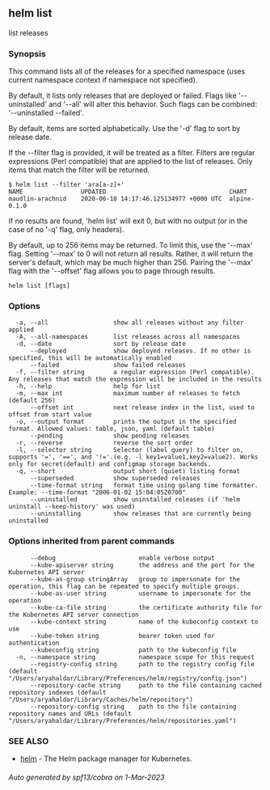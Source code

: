 ## helm list

list releases

### Synopsis


This command lists all of the releases for a specified namespace (uses current namespace context if namespace not specified).

By default, it lists only releases that are deployed or failed. Flags like
'--uninstalled' and '--all' will alter this behavior. Such flags can be combined:
'--uninstalled --failed'.

By default, items are sorted alphabetically. Use the '-d' flag to sort by
release date.

If the --filter flag is provided, it will be treated as a filter. Filters are
regular expressions (Perl compatible) that are applied to the list of releases.
Only items that match the filter will be returned.

    $ helm list --filter 'ara[a-z]+'
    NAME                UPDATED                                  CHART
    maudlin-arachnid    2020-06-18 14:17:46.125134977 +0000 UTC  alpine-0.1.0

If no results are found, 'helm list' will exit 0, but with no output (or in
the case of no '-q' flag, only headers).

By default, up to 256 items may be returned. To limit this, use the '--max' flag.
Setting '--max' to 0 will not return all results. Rather, it will return the
server's default, which may be much higher than 256. Pairing the '--max'
flag with the '--offset' flag allows you to page through results.


```
helm list [flags]
```

### Options

```
  -a, --all                  show all releases without any filter applied
  -A, --all-namespaces       list releases across all namespaces
  -d, --date                 sort by release date
      --deployed             show deployed releases. If no other is specified, this will be automatically enabled
      --failed               show failed releases
  -f, --filter string        a regular expression (Perl compatible). Any releases that match the expression will be included in the results
  -h, --help                 help for list
  -m, --max int              maximum number of releases to fetch (default 256)
      --offset int           next release index in the list, used to offset from start value
  -o, --output format        prints the output in the specified format. Allowed values: table, json, yaml (default table)
      --pending              show pending releases
  -r, --reverse              reverse the sort order
  -l, --selector string      Selector (label query) to filter on, supports '=', '==', and '!='.(e.g. -l key1=value1,key2=value2). Works only for secret(default) and configmap storage backends.
  -q, --short                output short (quiet) listing format
      --superseded           show superseded releases
      --time-format string   format time using golang time formatter. Example: --time-format "2006-01-02 15:04:05Z0700"
      --uninstalled          show uninstalled releases (if 'helm uninstall --keep-history' was used)
      --uninstalling         show releases that are currently being uninstalled
```

### Options inherited from parent commands

```
      --debug                       enable verbose output
      --kube-apiserver string       the address and the port for the Kubernetes API server
      --kube-as-group stringArray   group to impersonate for the operation, this flag can be repeated to specify multiple groups.
      --kube-as-user string         username to impersonate for the operation
      --kube-ca-file string         the certificate authority file for the Kubernetes API server connection
      --kube-context string         name of the kubeconfig context to use
      --kube-token string           bearer token used for authentication
      --kubeconfig string           path to the kubeconfig file
  -n, --namespace string            namespace scope for this request
      --registry-config string      path to the registry config file (default "/Users/aryahaldar/Library/Preferences/helm/registry/config.json")
      --repository-cache string     path to the file containing cached repository indexes (default "/Users/aryahaldar/Library/Caches/helm/repository")
      --repository-config string    path to the file containing repository names and URLs (default "/Users/aryahaldar/Library/Preferences/helm/repositories.yaml")
```

### SEE ALSO

* [helm](helm.md)	 - The Helm package manager for Kubernetes.

###### Auto generated by spf13/cobra on 1-Mar-2023
